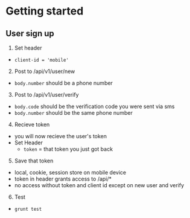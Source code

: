 # Getting started

## User sign up

1. Set header
  * `client-id = 'mobile'`
  
2. Post to /api/v1/user/new
  * `body.number` should be a phone number

3. Post to /api/v1/user/verify
  * `body.code` should be the verification code you were sent via sms
  * `body.number` should be the same phone number
 
4. Recieve token
  * you will now recieve the user's token
  * Set Header
    * `token` = that token you just got back

5. Save that token
  * local, cookie, session store on mobile device
  * token in header grants access to /api/*
  * no access without token and client id except on new user and verify

6. Test
  * `grunt test`